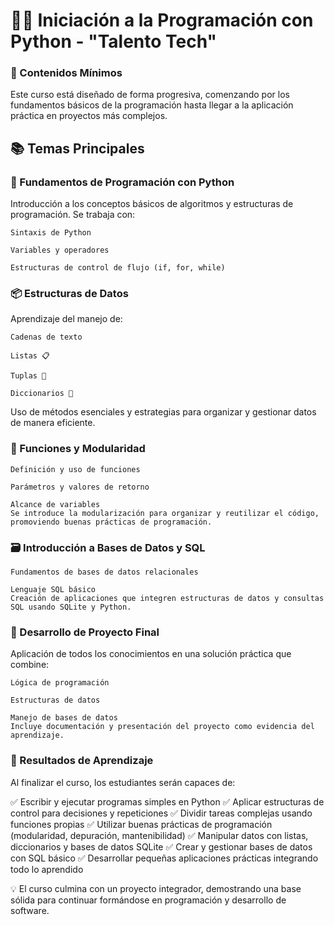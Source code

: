 # 👩‍💻 Iniciación a la Programación con Python - "Talento Tech"
### 🧠 Contenidos Mínimos

Este curso está diseñado de forma progresiva, comenzando por los fundamentos básicos de la programación hasta llegar a la aplicación práctica en proyectos más complejos.

## 📚 Temas Principales
### 🐍 Fundamentos de Programación con Python

Introducción a los conceptos básicos de algoritmos y estructuras de programación.
Se trabaja con:

    Sintaxis de Python

    Variables y operadores

    Estructuras de control de flujo (if, for, while)

### 📦 Estructuras de Datos

Aprendizaje del manejo de:

    Cadenas de texto

    Listas 📋

    Tuplas 🔗

    Diccionarios 🔐

Uso de métodos esenciales y estrategias para organizar y gestionar datos de manera eficiente.

### 🧩 Funciones y Modularidad

    Definición y uso de funciones

    Parámetros y valores de retorno

    Alcance de variables
    Se introduce la modularización para organizar y reutilizar el código, promoviendo buenas prácticas de programación.

### 🗃️ Introducción a Bases de Datos y SQL

    Fundamentos de bases de datos relacionales

    Lenguaje SQL básico
    Creación de aplicaciones que integren estructuras de datos y consultas SQL usando SQLite y Python.

### 🚀 Desarrollo de Proyecto Final

Aplicación de todos los conocimientos en una solución práctica que combine:

    Lógica de programación

    Estructuras de datos

    Manejo de bases de datos
    Incluye documentación y presentación del proyecto como evidencia del aprendizaje.

### 🏁 Resultados de Aprendizaje

Al finalizar el curso, los estudiantes serán capaces de:

✅ Escribir y ejecutar programas simples en Python
✅ Aplicar estructuras de control para decisiones y repeticiones
✅ Dividir tareas complejas usando funciones propias
✅ Utilizar buenas prácticas de programación (modularidad, depuración, mantenibilidad)
✅ Manipular datos con listas, diccionarios y bases de datos SQLite
✅ Crear y gestionar bases de datos con SQL básico
✅ Desarrollar pequeñas aplicaciones prácticas integrando todo lo aprendido

💡 El curso culmina con un proyecto integrador, demostrando una base sólida para continuar formándose en programación y desarrollo de software.
